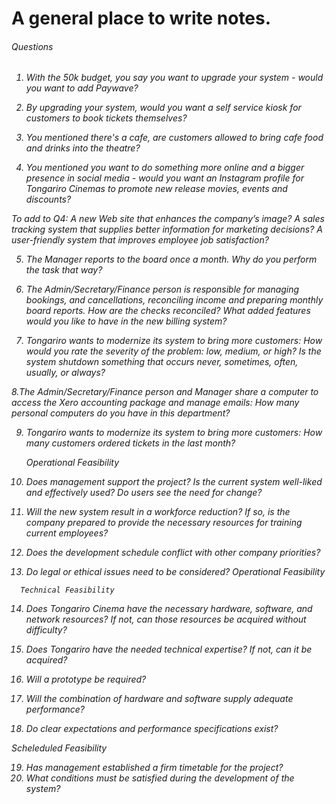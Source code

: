 # A general place to write notes.
<h6> Questions <h6>
  
  1. With the 50k budget, you say you want to upgrade your system - would you want to add Paywave?
  
  2. By upgrading your system, would you want a self service kiosk for customers to book tickets themselves?
  
  3. You mentioned there's a cafe, are customers allowed to bring cafe food and drinks into the theatre?
  
  4. You mentioned you want to do something more online and a bigger presence in social media - would you want an Instagram profile for Tongariro Cinemas to promote new release movies, events and discounts?
  
  To add to Q4: A new Web site that enhances the company’s image?
  A sales tracking system that supplies better information for marketing decisions?
  A user-friendly system that improves employee job satisfaction?
 
  5. The Manager reports to the board once a month. 
      Why do you perform the task that way?

  6. The Admin/Secretary/Finance person is responsible for managing bookings, and cancellations, reconciling           income and preparing monthly board reports. 
      How are the checks reconciled?
      What added features would you like to have in the new billing system?
  
   7. Tongariro wants to modernize its system to bring more customers:
       How would you rate the severity of the problem: low, medium, or high?
       Is the system shutdown something that occurs never, sometimes, often, usually, or always?
    
   8.The Admin/Secretary/Finance person and Manager share a computer to access the Xero accounting package and         manage emails:
      How many personal computers do you have in this department? 

   9. Tongariro wants to modernize its system to bring more customers: How many customers ordered tickets in         the last month?
  
  
      Operational Feasibility
  10. Does management support the project? Is the current system well-liked and effectively used? Do users           see the need for change?
  11. Will the new system result in a workforce reduction? If so, is the company prepared to provide the             necessary resources for training current employees?
   12. Does the development schedule conflict with other company priorities?
   13. Do legal or ethical issues need to be considered?
      Operational Feasibility
      
  
      Technical Feasibility
  14. Does Tongariro Cinema have the necessary hardware, software, and network resources? If not, can those           resources be acquired without difficulty?
  
  15. Does Tongariro have the needed technical expertise? If not, can it be acquired?

  16. Will a prototype be required?
  
  17. Will the combination of hardware and software supply adequate performance?
  
  18. Do clear expectations and performance specifications exist?
  
  
  Scheleduled Feasibility
  
  19. Has management established a firm timetable for the project?
  20. What conditions must be satisfied during the development of the system?
